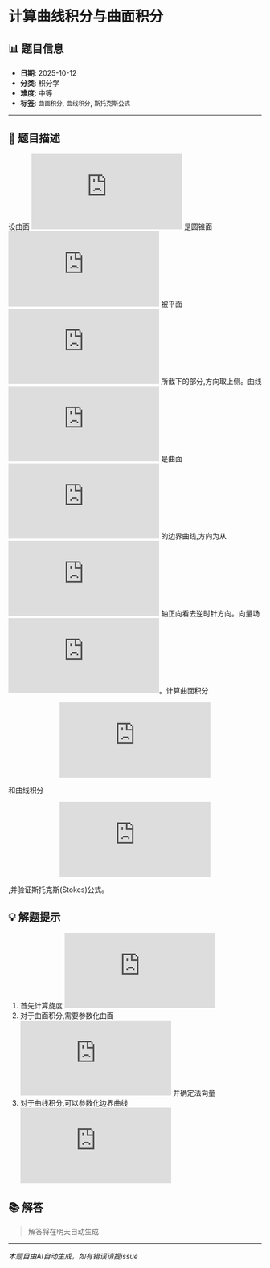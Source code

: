 # 计算曲线积分与曲面积分

## 📊 题目信息

- **日期**: 2025-10-12
- **分类**: 积分学
- **难度**: 中等
- **标签**: `曲面积分`, `曲线积分`, `斯托克斯公式`

---

## 📝 题目描述

设曲面 ![equation](https://latex.codecogs.com/svg.latex?S) 是圆锥面 ![equation](https://latex.codecogs.com/svg.latex?z%20%3D%20%5Csqrt%7Bx%5E2%20%2B%20y%5E2%7D) 被平面 ![equation](https://latex.codecogs.com/svg.latex?z%20%3D%201) 所截下的部分,方向取上侧。曲线 ![equation](https://latex.codecogs.com/svg.latex?%5CGamma) 是曲面 ![equation](https://latex.codecogs.com/svg.latex?S) 的边界曲线,方向为从 ![equation](https://latex.codecogs.com/svg.latex?z) 轴正向看去逆时针方向。向量场 ![equation](https://latex.codecogs.com/svg.latex?%5Cvec%7BF%7D%20%3D%20(y%5E2%2C%20z%5E2%2C%20x%5E2))。计算曲面积分 <div align="center">

![Mathematical Formula](https://latex.codecogs.com/svg.latex?%5Ciint_%7BS%7D%20(%5Cnabla%20%5Ctimes%20%5Cvec%7BF%7D)%20%5Ccdot%20d%5Cvec%7BS%7D)

</div> 和曲线积分 <div align="center">

![Mathematical Formula](https://latex.codecogs.com/svg.latex?%5Coint_%7B%5CGamma%7D%20%5Cvec%7BF%7D%20%5Ccdot%20d%5Cvec%7Br%7D)

</div>,并验证斯托克斯(Stokes)公式。

## 💡 解题提示

1. 首先计算旋度 ![equation](https://latex.codecogs.com/svg.latex?%5Cnabla%20%5Ctimes%20%5Cvec%7BF%7D)
2. 对于曲面积分,需要参数化曲面 ![equation](https://latex.codecogs.com/svg.latex?S) 并确定法向量
3. 对于曲线积分,可以参数化边界曲线 ![equation](https://latex.codecogs.com/svg.latex?%5CGamma)

## 📚 解答

> 解答将在明天自动生成

---

*本题目由AI自动生成，如有错误请提issue*
